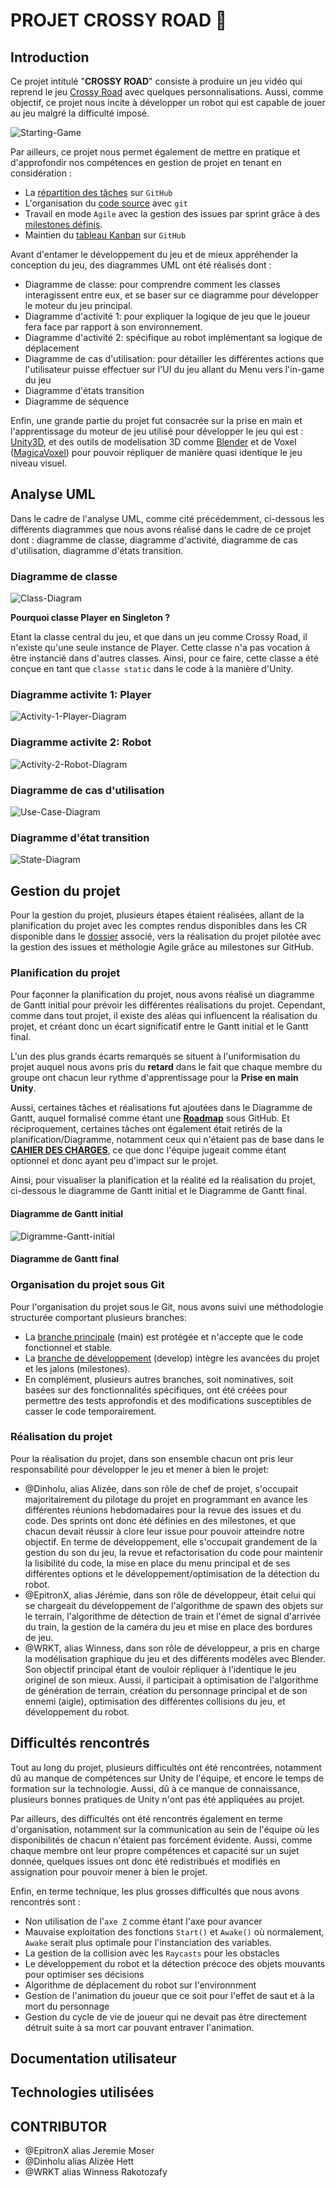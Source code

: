 # PROJET CROSSY ROAD :car:

## Introduction
Ce projet intitulé "**CROSSY ROAD**" consiste à produire un jeu vidéo qui reprend le jeu [Crossy Road](https://www.crossyroad.com/) avec quelques personnalisations.
Aussi, comme objectif, ce projet nous incite à développer un robot qui est capable de jouer au jeu malgré la difficulté imposé.

![Starting-Game](/assets/Crossy-Road-Starting.png)

Par ailleurs, ce projet nous permet également de mettre en pratique et d'approfondir nos compétences en gestion de projet en tenant en considération :
- La [répartition des tâches](https://github.com/orgs/CrossyRoad-cnam/projects/2/views/3) sur `GitHub`
- L'organisation du [code source](https://github.com/CrossyRoad-cnam/CrossyRoad-Project) avec `git`
- Travail en mode `Agile` avec la gestion des issues par sprint grâce à des [milestones définis](https://github.com/CrossyRoad-cnam/CrossyRoad-Project/milestones?state=closed).
- Maintien du [tableau Kanban](https://github.com/orgs/CrossyRoad-cnam/projects/2) sur `GitHub`

Avant d'entamer le développement du jeu et de mieux appréhender la conception du jeu, des diagrammes UML ont été réalisés dont :
- Diagramme de classe: pour comprendre comment les classes interagissent entre eux, et se baser sur ce diagramme pour développer le moteur du jeu principal.
- Diagramme d'activité 1: pour expliquer la logique de jeu que le joueur fera face par rapport à son environnement.
- Diagramme d'activité 2: spécifique au robot implémentant sa logique de déplacement
- Diagramme de cas d'utilisation: pour détailler les différentes actions que l'utilisateur puisse effectuer sur l'UI du jeu allant du Menu vers l'in-game du jeu
- Diagramme d'états transition
- Diagramme de séquence

Enfin, une grande partie du projet fut consacrée sur la prise en main et l'apprentissage du moteur de jeu utilisé pour développer le jeu qui est : [Unity3D](https://unity.com/fr), et des outils de modelisation 3D comme [Blender](https://www.blender.org/) et de Voxel ([MagicaVoxel](https://ephtracy.github.io/)) pour pouvoir répliquer de manière quasi identique le jeu niveau visuel.

## Analyse UML
Dans le cadre de l'analyse UML, comme cité précédemment, ci-dessous les différents diagrammes que nous avons réalisé dans le cadre de ce projet dont : diagramme de classe, diagramme d'activité, diagramme de cas d'utilisation, diagramme d'états transition.

### Diagramme de classe
![Class-Diagram](/diagramme/UML/img/Diagramme_classe.png)

**Pourquoi classe Player en Singleton ?**

Etant la classe central du jeu, et que dans un jeu comme Crossy Road, il n'existe qu'une seule instance de Player. Cette classe n'a pas vocation à être instancié dans d'autres classes. Ainsi, pour ce faire, cette classe a été conçue en tant que `classe static` dans le code à la manière d'Unity.

### Diagramme activite 1: Player
![Activity-1-Player-Diagram](/diagramme/UML/img/Diagramme_activite_Player.png)

### Diagramme activite 2: Robot
![Activity-2-Robot-Diagram](/diagramme/UML/img/Diagramme_activite_Robot.png)

### Diagramme de cas d'utilisation
![Use-Case-Diagram](/diagramme/UML/img/Diagramme_cas_utilisation.png)

### Diagramme d'état transition
![State-Diagram](/diagramme/UML/img/Diagramme_etat_transition.png)

## Gestion du projet
Pour la gestion du projet, plusieurs étapes étaient réalisées, allant de la planification du projet avec les comptes rendus disponibles dans les CR disponible dans le [dossier](https://github.com/CrossyRoad-cnam/Docs/tree/main/compte-rendu-reunion) associé, vers la réalisation du projet pilotée avec la gestion des issues et méthologie Agile grâce au milestones sur GitHub.

### Planification du projet
Pour façonner la planification du projet, nous avons réalisé un diagramme de Gantt initial pour prévoir les différentes réalisations du projet.
Cependant, comme dans tout projet, il existe des aléas qui influencent la réalisation du projet, et créant donc un écart significatif entre le Gantt initial et le Gantt final.

L'un des plus grands écarts remarqués se situent à l'uniformisation du projet auquel nous avons pris du **retard** dans le fait que chaque membre du groupe ont chacun leur rythme d'apprentissage pour la **Prise en main Unity**.

Aussi, certaines tâches et réalisations fut ajoutées dans le Diagramme de Gantt, auquel formalisé comme étant une **[Roadmap](https://github.com/orgs/CrossyRoad-cnam/projects/2/views/2)** sous GitHub. Et réciproquement, certaines tâches ont également était retirés de la planification/Diagramme, notamment ceux qui n'étaient pas de base dans le **[CAHIER DES CHARGES](cahier-des-charges/Projet_Crossy_Road.pdf)**, ce que donc l'équipe jugeait comme étant optionnel et donc ayant peu d'impact sur le projet.

Ainsi, pour visualiser la planification et la réalité ed la réalisation du projet, ci-dessous le diagramme de Gantt initial et le Diagramme de Gantt final.

#### Diagramme de Gantt initial
![Digramme-Gantt-initial](diagramme/Gantt/img/Diagramme-Gantt-initial.png)

#### Diagramme de Gantt final


### Organisation du projet sous Git
Pour l'organisation du projet sous le Git, nous avons suivi une méthodologie structurée comportant plusieurs branches:
- La [branche principale](https://github.com/CrossyRoad-cnam/CrossyRoad-Project) (main) est protégée et n'accepte que le code fonctionnel et stable.
- La [branche de développement](https://github.com/CrossyRoad-cnam/CrossyRoad-Project/tree/develop) (develop) intègre les avancées du projet et les jalons (milestones).
- En complément, plusieurs autres branches, soit nominatives, soit basées sur des fonctionnalités spécifiques, ont été créées pour permettre des tests approfondis et des modifications susceptibles de casser le code temporairement.

### Réalisation du projet
Pour la réalisation du projet, dans son ensemble chacun ont pris leur responsabilité pour développer le jeu et mener à bien le projet:
- @Dinholu, alias Alizée, dans son rôle de chef de projet, s'occupait majoritairement du pilotage du projet en programmant en avance les différentes réunions hebdomadaires pour la revue des issues et du code. Des sprints ont donc été définies en des milestones, et que chacun devait réussir à clore leur issue pour pouvoir atteindre notre objectif. En terme de développement, elle s'occupait grandement de la gestion du son du jeu, la revue et refactorisation du code pour maintenir la lisibilité du code, la mise en place du menu principal et de ses différentes options et le développement/optimisation de la détection du robot.
- @EpitronX, alias Jérémie, dans son rôle de développeur, était celui qui se chargeait du développement de l'algorithme de spawn des objets sur le terrain, l'algorithme de détection de train et l'émet de signal d'arrivée du train, la gestion de la caméra du jeu et mise en place des bordures de jeu.
- @WRKT, alias Winness, dans son rôle de développeur, a pris en charge la modélisation graphique du jeu et des différents modèles avec Blender. Son objectif principal étant de vouloir répliquer à l'identique le jeu originel de son mieux. Aussi, il participait à optimisation de l'algorithme de génération de terrain, création du personnage principal et de son ennemi (aigle), optimisation des différentes collisions du jeu, et développement du robot.

## Difficultés rencontrés
Tout au long du projet, plusieurs difficultés ont été rencontrées, notamment dû au manque de compétences sur Unity de l'équipe, et encore le temps de formation sur la technologie.
Aussi, dû à ce manque de connaissance, plusieurs bonnes pratiques de Unity n'ont pas été appliquées au projet.

Par ailleurs, des difficultés ont été rencontrés également en terme d'organisation, notamment sur la communication au sein de l'équipe où les disponibilités de chacun n'étaient pas forcément évidente. Aussi, comme chaque membre ont leur propre compétences et capacité sur un sujet donnée, quelques issues ont donc été redistribués et modifiés en assignation pour pouvoir mener à bien le projet.

Enfin, en terme technique, les plus grosses difficultés que nous avons rencontrés sont :
- Non utilisation de l'`axe Z` comme étant l'axe pour avancer
- Mauvaise exploitation des fonctions `Start()` et `Awake()` où normalement, `Awake` serait plus optimale pour l'instanciation des variables.
- La gestion de la collision avec les `Raycasts` pour les obstacles
- Le développement du robot et la détection précoce des objets mouvants pour optimiser ses décisions
- Algorithme de déplacement du robot sur l'environnment
- Gestion de l'animation du joueur que ce soit pour l'effet de saut et à la mort du personnage
- Gestion du cycle de vie de joueur qui ne devait pas être directement détruit suite à sa mort car pouvant entraver l'animation.


## Documentation utilisateur

## Technologies utilisées

## CONTRIBUTOR
- @EpitronX alias Jeremie Moser
- @Dinholu alias Alizée Hett
- @WRKT alias Winness Rakotozafy